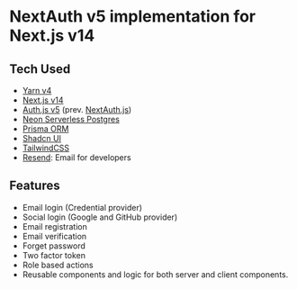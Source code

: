 # NextAuth v5 implementation for Next.js v14

## Tech Used

- [Yarn v4](https://yarnpkg.com/)
- [Next.js v14](https://nextjs.org/)
- [Auth.js v5](https://authjs.dev/) (prev. [NextAuth.js](https://next-auth.js.org/))
- [Neon Serverless Postgres](https://neon.tech/)
- [Prisma ORM](https://www.prisma.io/)
- [Shadcn UI](https://ui.shadcn.com/)
- [TailwindCSS](https://tailwindcss.com/)
- [Resend](https://resend.com/): Email for developers

## Features

- Email login (Credential provider)
- Social login (Google and GitHub provider)
- Email registration
- Email verification
- Forget password
- Two factor token
- Role based actions
- Reusable components and logic for both server and client components.
